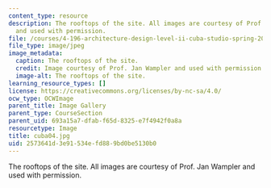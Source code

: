 ```yaml
---
content_type: resource
description: The rooftops of the site. All images are courtesy of Prof. Jan Wampler
  and used with permission.
file: /courses/4-196-architecture-design-level-ii-cuba-studio-spring-2004/2573641d3e91534efd889bd0be5130b0_cuba04.jpg
file_type: image/jpeg
image_metadata:
  caption: The rooftops of the site.
  credit: Image courtesy of Prof. Jan Wampler and used with permission.
  image-alt: The rooftops of the site.
learning_resource_types: []
license: https://creativecommons.org/licenses/by-nc-sa/4.0/
ocw_type: OCWImage
parent_title: Image Gallery
parent_type: CourseSection
parent_uid: 693a15a7-dfab-f65d-8325-e7f4942f0a8a
resourcetype: Image
title: cuba04.jpg
uid: 2573641d-3e91-534e-fd88-9bd0be5130b0
---
```

The rooftops of the site. All images are courtesy of Prof. Jan Wampler and used with permission.